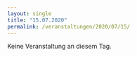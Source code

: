```yaml
---
layout: single
title: "15.07.2020"
permalink: /veranstaltungen/2020/07/15/
---
```


Keine Veranstaltung an diesem Tag.
